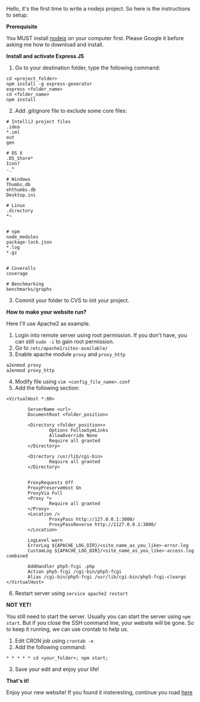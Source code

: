 Hello, it's the first time to write a nodejs project. So here is the instructions to setup:

**Prerequisite**

You MUST install [nodejs](https://nodejs.org/) on your computer first. Please Google it before asking me how to download and install.

**Install and activate Express JS**
 1. Go to your destination folder, type the following command:
 ```
 cd <project_folder>
 npm install -g express-generator
 express <folder_name>
 cd <folder_name>
 npm install
 ```
 2. Add .gitignore file to exclude some core files:
 ```
 # IntelliJ project files
 .idea
 *.iml
 out
 gen

 # OS X
 .DS_Store*
 Icon?
 ._*

 # Windows
 Thumbs.db
 ehthumbs.db
 Desktop.ini

 # Linux
 .directory
 *~


 # npm
 node_modules
 package-lock.json
 *.log
 *.gz


 # Coveralls
 coverage

 # Benchmarking
 benchmarks/graphs
 ```
 3. Commit your folder to CVS to init your project.

**How to make your website run?**

Here I'll use Apache2 as example.

 1. Login into remote server using root permission. If you don't have, you can still `sudo -i` to gain root permission.
 2. Go to `/etc/apache2/sites-available/`
 3. Enable apache module `proxy` and `proxy_http`
```
a2enmod proxy
a2enmod proxy_http
```
 4. Modify file using `vim <config_file_name>.conf`
 5. Add the following section:
```
<VirtualHost *:80>

        ServerName <url>
        DocumentRoot <folder_position>

        <Directory <folder_position>>
                Options FollowSymLinks
                AllowOverride None
                Require all granted
        </Directory>

        <Directory /usr/lib/cgi-bin>
                Require all granted
        </Directory>


        ProxyRequests Off
        ProxyPreserveHost On
        ProxyVia Full
        <Proxy *>
                Require all granted
        </Proxy>
        <Location />
                ProxyPass http://127.0.0.1:3000/
                ProxyPassReverse http://1127.0.0.1:3000/
        </Location>

        LogLevel warn
        ErrorLog ${APACHE_LOG_DIR}/<site_name_as_you_like>-error.log
        CustomLog ${APACHE_LOG_DIR}/<site_name_as_you_like>-access.log combined

        AddHandler php5-fcgi .php
        Action php5-fcgi /cgi-bin/php5-fcgi
        Alias /cgi-bin/php5-fcgi /usr/lib/cgi-bin/php5-fcgi-cleargo
</VirtualHost>

```
 6. Restart server using `service apache2 restart`

**NOT YET!**

You still need to start the server. Usually you can start the server using `npm start`. But if you close the SSH command line, your website will be gone. So to keep it running, we can use crontab to help us.
 1. Edit CRON job using `crontab -e`
 2. Add the following command:
 ```
 * * * * * cd <your_folder>; npm start;
 ```
 3. Save your edit and enjoy your life!

**That's it!**

Enjoy your new website! If you found it insteresting, continue you road [here](http://expressjs.com/)